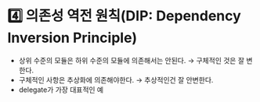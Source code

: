 # 4️⃣ 의존성 역전 원칙(DIP: Dependency Inversion Principle)
- 상위 수준의 모듈은 하위 수준의 모듈에 의존해서는 안된다. → 구체적인 것은 잘 변한다.
- 구체적인 사항은 추상화에 의존해야한다. → 추상적인건 잘 안변한다.
- delegate가 가장 대표적인 예
